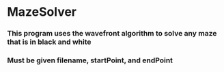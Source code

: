 # MazeSolver
### This program uses the wavefront algorithm to solve any maze that is in black and white
### Must be given filename, startPoint, and endPoint

